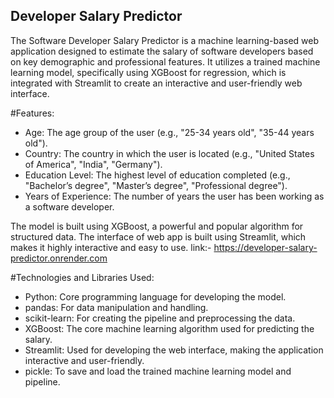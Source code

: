 ## Developer Salary Predictor
The Software Developer Salary Predictor is a machine learning-based web application designed to estimate the salary of software developers based on key demographic and professional features. It utilizes a trained machine learning model, specifically using XGBoost for regression, which is integrated with Streamlit to create an interactive and user-friendly web interface.

#Features:
- Age: The age group of the user (e.g., "25-34 years old", "35-44 years old").
- Country: The country in which the user is located (e.g., "United States of America", "India", "Germany").
- Education Level: The highest level of education completed (e.g., "Bachelor’s degree", "Master’s degree", "Professional degree").
- Years of Experience: The number of years the user has been working as a software developer.

The model is built using XGBoost, a powerful and popular algorithm for structured data.
The interface of web app is built using Streamlit, which makes it highly interactive and easy to use.
link:- https://developer-salary-predictor.onrender.com

#Technologies and Libraries Used:

  - Python: Core programming language for developing the model.
  - pandas: For data manipulation and handling.
  - scikit-learn: For creating the pipeline and preprocessing the data.
  - XGBoost: The core machine learning algorithm used for predicting the salary.
  - Streamlit: Used for developing the web interface, making the application interactive and user-friendly.
  - pickle: To save and load the trained machine learning model and pipeline.


  


